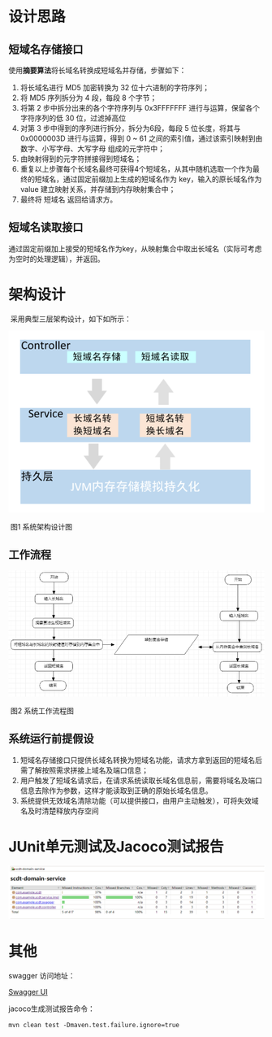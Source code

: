 # 设计思路



## 短域名存储接口

​	使用**摘要算法**将长域名转换成短域名并存储，步骤如下：

1. 将长域名进行 MD5 加密转换为 32 位十六进制的字符序列；
2. 将 MD5 序列拆分为 4 段，每段 8 个字节；
3. 将第 2 步中拆分出来的各个字符序列与 0x3FFFFFFF 进行与运算，保留各个字符序列的低 30 位，过滤掉高位
4. 对第 3 步中得到的序列进行拆分，拆分为6段，每段 5 位长度，将其与 0x0000003D 进行与运算，得到 0 ~ 61 之间的索引值，通过该索引映射到由 数字、小写字母、大写字母 组成的元字符中；
5. 由映射得到的元字符拼接得到短域名；
6. 重复以上步骤每个长域名最终可获得4个短域名，从其中随机选取一个作为最终的短域名，通过固定前缀加上生成的短域名作为 key，输入的原长域名作为 value 建立映射关系，并存储到内存映射集合中；
7. 最终将 短域名 返回给请求方。



## 短域名读取接口

​	通过固定前缀加上接受的短域名作为key，从映射集合中取出长域名（实际可考虑为空时的处理逻辑），并返回。



# 架构设计

​	采用典型三层架构设计，如下如所示：

![系统架构图](./img/img_1.png)

​                                                                                                                           图1 系统架构设计图

## 工作流程

![系统工作流程图](./img/img_2.png)

​							                                                                                  图2 系统工作流程图

## 系统运行前提假设



1. 短域名存储接口只提供长域名转换为短域名功能，请求方拿到返回的短域名后需了解按照需求拼接上域名及端口信息；
2. 用户触发了短域名请求后，在请求系统读取长域名信息前，需要将域名及端口信息去除作为参数，这样才能读取到正确的原始长域名信息。
3. 系统提供无效域名清除功能（可以提供接口，由用户主动触发），可将失效域名及时清楚释放内存空间





# JUnit单元测试及Jacoco测试报告



![Jacoco测试报告](./img/jacoco单元测试报告.png)





# 其他

swagger 访问地址：

[Swagger UI](http://localhost:8080/swagger-ui.html)



jacoco生成测试报告命令：

```maven
mvn clean test -Dmaven.test.failure.ignore=true
```





